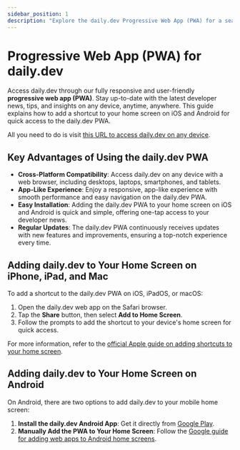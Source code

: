 ```yaml
---
sidebar_position: 1
description: "Explore the daily.dev Progressive Web App (PWA) for a seamless, cross-platform developer news experience. Learn to add daily.dev to your home screen on iOS and Android."
---
```


# Progressive Web App (PWA) for daily.dev

Access daily.dev through our fully responsive and user-friendly **progressive web app (PWA)**. Stay up-to-date with the latest developer news, tips, and insights on any device, anytime, anywhere. This guide explains how to add a shortcut to your home screen on iOS and Android for quick access to the daily.dev PWA.

All you need to do is visit [this URL to access daily.dev on any device](https://app.daily.dev).

## Key Advantages of Using the daily.dev PWA

- **Cross-Platform Compatibility**: Access daily.dev on any device with a web browser, including desktops, laptops, smartphones, and tablets.
- **App-Like Experience**: Enjoy a responsive, app-like experience with smooth performance and easy navigation on the daily.dev PWA.
- **Easy Installation**: Adding the daily.dev PWA to your home screen on iOS and Android is quick and simple, offering one-tap access to your developer news.
- **Regular Updates**: The daily.dev PWA continuously receives updates with new features and improvements, ensuring a top-notch experience every time.

## Adding daily.dev to Your Home Screen on iPhone, iPad, and Mac

To add a shortcut to the daily.dev PWA on iOS, iPadOS, or macOS:

1. Open the daily.dev web app on the Safari browser.
2. Tap the **Share** button, then select **Add to Home Screen**.
3. Follow the prompts to add the shortcut to your device's home screen for quick access.

For more information, refer to the [official Apple guide on adding shortcuts to your home screen](https://support.apple.com/en-il/guide/iphone/iph42ab2f3a7/ios).

## Adding daily.dev to Your Home Screen on Android

On Android, there are two options to add daily.dev to your mobile home screen:

1. **Install the daily.dev Android App**: Get it directly from [Google Play](https://play.google.com/store/apps/details?id=dev.daily).
2. **Manually Add the PWA to Your Home Screen**: Follow the [Google guide for adding web apps to Android home screens](https://support.google.com/chrome/answer/9658361?hl=en&co=GENIE.Platform%3DAndroid).

